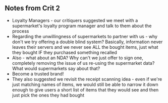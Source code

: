 ## Notes from Crit 2

* Loyalty Managers - our critiquers suggested we meet with a supermarket's loyalty program manager and talk to them about the process
* Regarding the unwillingness of supermarkets to partner with us - why don't we try offering a double blind system? Basically, information never leaves their servers and we never see ALL the bought items, just what they bought IF they purchased something recalled
* Also - what about an NDA? Why can't we just offer to sign one, completely removing the issue of us re-using the supermarket data? What would supermarkets say about that?
* Become a trusted brand!
* They also suggested we revisit the receipt scanning idea - even if we're just matching names of items, we would still be able to narrow it down enough to give users a short list of items that they would see and then just pick the ones they had bought
